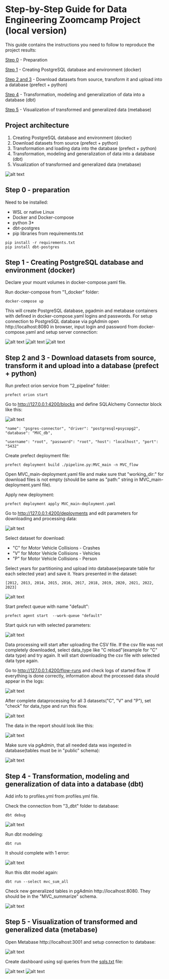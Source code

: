# Step-by-Step Guide for Data Engineering Zoomcamp Project (local version)

This guide contains the instructions you need to follow to reproduce the project results:

[Step 0](https://github.com/kostoccka/Data_Engineering_Zoomcamp_Project/blob/main/Local_version/README.md#step-0---preparation) - Preparation

[Step 1](https://github.com/kostoccka/Data_Engineering_Zoomcamp_Project/blob/main/Local_version/README.md#step-1---creating-postgresql-database-and-environment-docker) - Creating PostgreSQL database and environment (docker)

[Step 2 and 3](https://github.com/kostoccka/Data_Engineering_Zoomcamp_Project/blob/main/Local_version/README.md#step-2-and-3---download-datasets-from-source-transform-it-and-upload-into-a-database-prefect--python) - Download datasets from source, transform it and upload into a database (prefect + python)

[Step 4](https://github.com/kostoccka/Data_Engineering_Zoomcamp_Project/blob/main/Local_version/README.md#step-4---transformation-modeling-and-generalization-of-data-into-a-database-dbt) - Transformation, modeling and generalization of data into a database (dbt)

[Step 5](https://github.com/kostoccka/Data_Engineering_Zoomcamp_Project/blob/main/Local_version/README.md#step-5---visualization-of-transformed-and-generalized-data-metabase) - Visualization of transformed and generalized data (metabase)

## Project architecture

1. Creating PostgreSQL database and environment (docker)
2. Download datasets from source (prefect + python)
3. Transformation and loading data into the database (prefect + python)
4. Transformation, modeling and generalization of data into a database (dbt)
5. Visualization of transformed and generalized data (metabase)

![alt text](https://github.com/kostoccka/Data_Engineering_Zoomcamp_Project/blob/main/images/Local/local-batch-processing.png)

## Step 0 - preparation
Need to be installed:
  * WSL or native Linux
  * Docker and Docker-compose
  * python 3*
  * dbt-postgres
  * pip libraries from requirements.txt
  
```
pip install -r requirements.txt
pip install dbt-postgres
```

## Step 1 - Creating PostgreSQL database and environment (docker)
Declare your mount volumes in docker-compose.yaml file. 

Run docker-compose from "1_docker" folder:

```
docker-compose up
```
This will create PostgreSQL database, pgadmin and metabase containers with defined in docker-compose.yaml logins and passwords.
For setup connection to PostgreSQL database via pgAdmin open http://localhost:8080 in browser, input login and password from docker-compose.yaml and setup server connection:

![alt text](https://github.com/kostoccka/Data_Engineering_Zoomcamp_Project/blob/main/images/Local/pgadmin_1.png)
![alt text](https://github.com/kostoccka/Data_Engineering_Zoomcamp_Project/blob/main/images/Local/pgadmin_2.png)
![alt text](https://github.com/kostoccka/Data_Engineering_Zoomcamp_Project/blob/main/images/Local/pgadmin_reg.png)


## Step 2 and 3 - Download datasets from source, transform it and upload into a database (prefect + python)
Run prefect orion service from "2_pipeline" folder:
```
prefect orion start
```
Go to http://127.0.0.1:4200/blocks and define SQLAlchemy Connector block like this:

![alt text](https://github.com/kostoccka/Data_Engineering_Zoomcamp_Project/blob/main/images/Local/sqlalch-conn-prefect.png)

```
"name": "psgres-connector", "driver": "postgresql+psycopg2", "database": "MVC_db",

"username": "root", "password": "root", "host": "localhost", "port": "5432"
```
Create prefect deployment file:
```
prefect deployment build ./pipeline.py:MVC_main -n MVC_flow
```
Open MVC_main-deployment.yaml file and make sure that "working_dir:" for download files is not empty (should be same as "path:" string in MVC_main-deployment.yaml file).

Apply new deployment:
```
prefect deployment apply MVC_main-deployment.yaml
```
Go to http://127.0.0.1:4200/deployments and edit parameters for downloading and processing data:

![alt text](https://github.com/kostoccka/Data_Engineering_Zoomcamp_Project/blob/main/images/Local/prefect_edit.png)

Select dataset for download:
  * "C" for Motor Vehicle Collisions - Crashes
  * "V" for Motor Vehicle Collisions - Vehicles
  * "P" for Motor Vehicle Collisions - Person 
  
Select years for partitioning and upload into database(separate table for each selected year) and save it. Years presented in the dataset:
```
[2012, 2013, 2014, 2015, 2016, 2017, 2018, 2019, 2020, 2021, 2022, 2023]
```
![alt text](https://github.com/kostoccka/Data_Engineering_Zoomcamp_Project/blob/main/images/Local/prefect_set_param.png)

Start prefect queue with name "default":
```
prefect agent start  --work-queue "default"
```
Start quick run with selected parameters:

![alt text](https://github.com/kostoccka/Data_Engineering_Zoomcamp_Project/blob/main/images/Local/prefect_qrun.png)

Data processing will start after uploading the CSV file. If the csv file was not completely downloaded, select data_type like "C reload"(example for "C" data type) and try again. It will start downloading the csv file with selected data type again.

Go to http://127.0.0.1:4200/flow-runs and check logs of started flow. If everything is done correctly, information about the processed data should appear in the logs:

![alt text](https://github.com/kostoccka/Data_Engineering_Zoomcamp_Project/blob/main/images/Local/prefect_logs.png)

After complete dataprocessing for all 3 datasets("C", "V" and "P"), set "check" for data_type and run this flow. 

![alt text](https://github.com/kostoccka/Data_Engineering_Zoomcamp_Project/blob/main/images/Local/prefect_check.png)

The data in the report should look like this:

![alt text](https://github.com/kostoccka/Data_Engineering_Zoomcamp_Project/blob/main/images/Local/prefect_check_res.png)

Make sure via pgAdmin, that all needed data was ingested in database(tables must be in "public" schema):

![alt text](https://github.com/kostoccka/Data_Engineering_Zoomcamp_Project/blob/main/images/Local/pgadmin_test.png)

## Step 4 - Transformation, modeling and generalization of data into a database (dbt)

Add info to profiles.yml from profiles.yml file.

Check the connection from "3_dbt" folder to database:
```
dbt debug
```
![alt text](https://github.com/kostoccka/Data_Engineering_Zoomcamp_Project/blob/main/images/Local/dbt_debug.png)

Run dbt modeling:
```
dbt run
```
It should complete with 1 error:

![alt text](https://github.com/kostoccka/Data_Engineering_Zoomcamp_Project/blob/main/images/Local/dbt_error.png)

Run this dbt model again:

```
dbt run --select mvc_sum_all
```

Check new generalized tables in pgAdmin http://localhost:8080. They should be in the "MVC_summarize" schema.

![alt text](https://github.com/kostoccka/Data_Engineering_Zoomcamp_Project/blob/main/images/Local/pgdmin_summ.png)

## Step 5 - Visualization of transformed and generalized data (metabase)

Open Metabase  http://localhost:3001 and setup connection to database:

![alt text](https://github.com/kostoccka/Data_Engineering_Zoomcamp_Project/blob/main/images/Local/metabase_connect.png)

Create dashboard using sql queries from the [sqls.txt](https://github.com/kostoccka/Data_Engineering_Zoomcamp_Project/blob/main/Local_version/4_metabase/sqls.txt) file:

![alt text](https://github.com/kostoccka/Data_Engineering_Zoomcamp_Project/blob/main/images/Local/metabase-dashboard_1.png)
![alt text](https://github.com/kostoccka/Data_Engineering_Zoomcamp_Project/blob/main/images/Local/metabase-dashboard_2.png)
